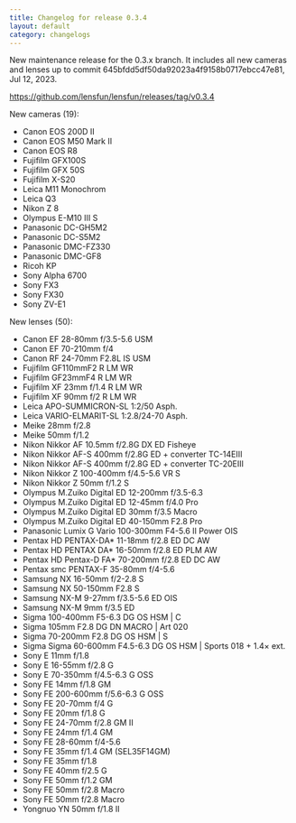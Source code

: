 ```yaml
---
title: Changelog for release 0.3.4
layout: default
category: changelogs
---
```


New maintenance release for the 0.3.x branch. It includes all new cameras and lenses up to commit 645bfdd5df50da92023a4f9158b0717ebcc47e81, Jul 12, 2023.

https://github.com/lensfun/lensfun/releases/tag/v0.3.4

New cameras (19): 

* Canon EOS 200D II
* Canon EOS M50 Mark II
* Canon EOS R8
* Fujifilm GFX100S
* Fujifilm GFX 50S
* Fujifilm X-S20
* Leica M11 Monochrom
* Leica Q3
* Nikon Z 8
* Olympus E-M10 III S
* Panasonic DC-GH5M2
* Panasonic DC-S5M2
* Panasonic DMC-FZ330
* Panasonic DMC-GF8
* Ricoh KP
* Sony Alpha 6700
* Sony FX3
* Sony FX30
* Sony ZV-E1

New lenses (50):

* Canon EF 28-80mm f/3.5-5.6 USM
* Canon EF 70-210mm f/4
* Canon RF 24-70mm F2.8L IS USM
* Fujifilm GF110mmF2 R LM WR
* Fujifilm GF23mmF4 R LM WR
* Fujifilm XF 23mm f/1.4 R LM WR
* Fujifilm XF 90mm f/2 R LM WR
* Leica APO-SUMMICRON-SL 1:2/50 Asph.
* Leica VARIO-ELMARIT-SL 1:2.8/24-70 Asph.
* Meike 28mm f/2.8
* Meike 50mm f/1.2
* Nikon Nikkor AF 10.5mm f/2.8G DX ED Fisheye
* Nikon Nikkor AF-S 400mm f/2.8G ED + converter TC-14EIII
* Nikon Nikkor AF-S 400mm f/2.8G ED + converter TC-20EIII
* Nikon Nikkor Z 100-400mm f/4.5-5.6 VR S
* Nikon Nikkor Z 50mm f/1.2 S
* Olympus M.Zuiko Digital ED 12-200mm f/3.5-6.3
* Olympus M.Zuiko Digital ED 12-45mm f/4.0 Pro
* Olympus M.Zuiko Digital ED 30mm f/3.5 Macro
* Olympus M.Zuiko Digital ED 40-150mm F2.8 Pro
* Panasonic Lumix G Vario 100-300mm F4-5.6 II Power OIS
* Pentax HD PENTAX-DA* 11-18mm f/2.8 ED DC AW
* Pentax HD PENTAX DA* 16-50mm f/2.8 ED PLM AW
* Pentax HD Pentax-D FA* 70-200mm f/2.8 ED DC AW
* Pentax smc PENTAX-F 35-80mm f/4-5.6
* Samsung NX 16-50mm f/2-2.8 S
* Samsung NX 50-150mm F2.8 S
* Samsung NX-M 9-27mm f/3.5-5.6 ED OIS
* Samsung NX-M 9mm f/3.5 ED
* Sigma 100-400mm F5-6.3 DG OS HSM \| C
* Sigma 105mm F2.8 DG DN MACRO \| Art 020
* Sigma 70-200mm F2.8 DG OS HSM \| S
* Sigma Sigma 60-600mm F4.5-6.3 DG OS HSM \| Sports 018 + 1.4× ext.
* Sony E 11mm f/1.8
* Sony E 16-55mm f/2.8 G
* Sony E 70-350mm f/4.5-6.3 G OSS
* Sony FE 14mm f/1.8 GM
* Sony FE 200-600mm f/5.6-6.3 G OSS
* Sony FE 20-70mm f/4 G
* Sony FE 20mm f/1.8 G
* Sony FE 24-70mm f/2.8 GM II
* Sony FE 24mm f/1.4 GM
* Sony FE 28-60mm f/4-5.6
* Sony FE 35mm f/1.4 GM (SEL35F14GM)
* Sony FE 35mm f/1.8
* Sony FE 40mm f/2.5 G
* Sony FE 50mm f/1.2 GM
* Sony FE 50mm f/2.8 Macro
* Sony FE 50mm f/2.8 Macro
* Yongnuo YN 50mm f/1.8 II

